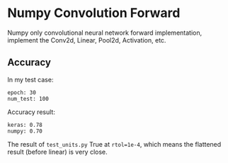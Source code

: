 # Numpy Convolution Forward

Numpy only convolutional neural network forward implementation, implement the Conv2d, Linear, Pool2d, Activation, etc.

## Accuracy

In my test case:

```
epoch: 30
num_test: 100
```

Accuracy result:

```
keras: 0.78
numpy: 0.70
```

The result of `test_units.py` True at `rtol=1e-4`, which means the flattened result (before linear) is very close.
